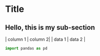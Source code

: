 # Title

## Hello, this is my sub-section 

| column 1 | column 2| 
| data 1 | data 2 | 


```python
import pandas as pd

```

